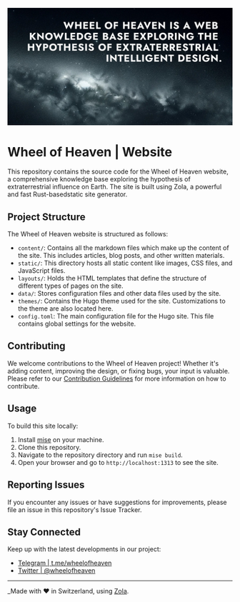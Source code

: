 ![wheel-of-heaven-banner](https://github.com/wheelofheaven/.github/blob/main/profile/static/wheel-of-heaven-banner.jpg)

# Wheel of Heaven | Website

This repository contains the source code for the Wheel of Heaven website, a comprehensive knowledge base exploring the hypothesis of extraterrestrial influence on Earth. The site is built using Zola, a powerful and fast Rust-basedstatic site generator.

## Project Structure

The Wheel of Heaven website is structured as follows:

- `content/`: Contains all the markdown files which make up the content of the site. This includes articles, blog posts, and other written materials.
- `static/`: This directory hosts all static content like images, CSS files, and JavaScript files.
- `layouts/`: Holds the HTML templates that define the structure of different types of pages on the site.
- `data/`: Stores configuration files and other data files used by the site.
- `themes/`: Contains the Hugo theme used for the site. Customizations to the theme are also located here.
- `config.toml`: The main configuration file for the Hugo site. This file contains global settings for the website.

## Contributing

We welcome contributions to the Wheel of Heaven project! Whether it's adding content, improving the design, or fixing bugs, your input is valuable. Please refer to our [Contribution Guidelines](CONTRIBUTE.md) for more information on how to contribute.

## Usage

To build this site locally:

1. Install [mise](https://github.com/mitsuhiko/mise) on your machine.
2. Clone this repository.
3. Navigate to the repository directory and run `mise build`.
4. Open your browser and go to `http://localhost:1313` to see the site.

## Reporting Issues

If you encounter any issues or have suggestions for improvements, please file an issue in this repository's Issue Tracker.

## Stay Connected

Keep up with the latest developments in our project:

- [Telegram | t.me/wheelofheaven](https://t.me/wheelofheaven)
- [Twitter | @wheelofheaven](https://twitter.com/wheelofheaven)

---

_Made with ♥ in Switzerland, using [Zola](https://www.getzola.org/).
